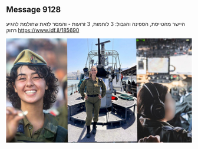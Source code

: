 ## Message 9128

היישר מהטייסת, הספינה והגבול:
3 לוחמות, 3 זרועות - והמסר לזאת שחולמת להגיע רחוק
https://www.idf.il/185690

![Photo](9128/9128_photo.jpg)
